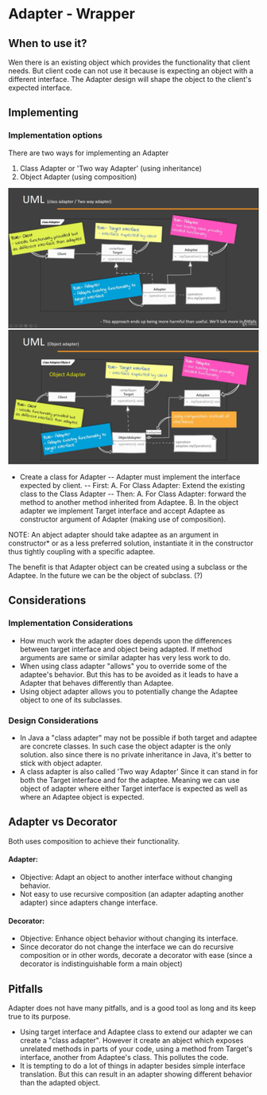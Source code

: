 # Adapter - Wrapper

## When to use it?

Wen there is an existing object which provides the functionality that client needs. But client code can not use it because is expecting an object with a different interface. The Adapter design will shape the object to the client's expected interface.

## Implementing

### Implementation options

There are two ways for implementing an Adapter
1. Class Adapter or 'Two way Adapter' (using inheritance)
2. Object Adapter (using composition)

![adapterClassUml](./adapterClass-01.png)
![adapterObjectUml](./adapterObject-01.png)

- Create a class for Adapter
    -- Adapter must implement the interface expected by client.
    -- First:
    A. For Class Adapter: Extend the existing class to the Class Adapter
    -- Then:
    A. For Class Adapter: forward the method to another method inherited from Adaptee.
    B. In the object adapter we implement Target interface and accept Adaptee as constructor argument of Adapter (making use of composition).

NOTE: An abject adapter should take adaptee as an argument in constructor* or as a less preferred solution, instantiate it in the constructor thus tightly coupling with a specific adaptee.

The benefit is that Adapter object can be created using a subclass or the Adaptee. In the future we can be the object of subclass. (?)

## Considerations

### Implementation Considerations

- How much work the adapter does depends upon the differences between target interface and object being adapted. If method arguments are same or similar adapter has very less work to do.
- When using class adapter "allows" you to override some of the adaptee's behavior. But this has to be avoided as it leads to have a Adapter that behaves differently than Adaptee.
- Using object adapter allows you to potentially change the Adaptee object to one of its subclasses.

### Design Considerations

- In Java a "class adapter" may not be possible if both target and adaptee are concrete classes. In such case the object adapter is the only solution. also since there is no private inheritance in Java, it's better to stick with object adapter.
- A class adapter is also called 'Two way Adapter' Since it can stand in for both the Target interface and for the adaptee. Meaning we can use object of adapter where either Target interface is expected as well as where an Adaptee object is expected.

## Adapter vs Decorator 

Both uses composition to achieve their functionality.

#### Adapter:

- Objective: Adapt an object to another interface without changing behavior.
- Not easy to use recursive composition (an adapter adapting another adapter) since adapters change interface.

#### Decorator:

- Objective: Enhance object behavior without changing its interface.
- Since decorator do not change the interface we can do recursive composition or in other words, decorate a decorator with ease (since a decorator is indistinguishable form a main object)

## Pitfalls

Adapter does not have many pitfalls, and is a good tool as long and its keep true to its purpose.

- Using target interface and Adaptee class to extend our adapter we can create a "class adapter". However it create an abject which exposes unrelated methods in parts of your code, using a method from Target's interface, another from Adaptee's class. This pollutes the code.
- It is tempting to do a lot of things in adapter besides simple interface translation. But this can result in an adapter showing different behavior than the adapted object.